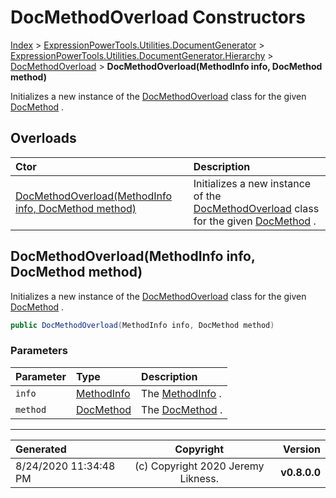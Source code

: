﻿# DocMethodOverload Constructors

[Index](../index.md) > [ExpressionPowerTools.Utilities.DocumentGenerator](ExpressionPowerTools.Utilities.DocumentGenerator.a.md) > [ExpressionPowerTools.Utilities.DocumentGenerator.Hierarchy](ExpressionPowerTools.Utilities.DocumentGenerator.Hierarchy.n.md) > [DocMethodOverload](ExpressionPowerTools.Utilities.DocumentGenerator.Hierarchy.DocMethodOverload.cs.md) > **DocMethodOverload(MethodInfo info, DocMethod method)**

Initializes a new instance of the [DocMethodOverload](ExpressionPowerTools.Utilities.DocumentGenerator.Hierarchy.DocMethodOverload.cs.md) class for
            the given [DocMethod](ExpressionPowerTools.Utilities.DocumentGenerator.Hierarchy.DocMethod.cs.md) .

## Overloads

| Ctor | Description |
| :-- | :-- |
| [DocMethodOverload(MethodInfo info, DocMethod method)](#docmethodoverloadmethodinfo-info-docmethod-method) | Initializes a new instance of the [DocMethodOverload](ExpressionPowerTools.Utilities.DocumentGenerator.Hierarchy.DocMethodOverload.cs.md) class for            the given [DocMethod](ExpressionPowerTools.Utilities.DocumentGenerator.Hierarchy.DocMethod.cs.md) . |

## DocMethodOverload(MethodInfo info, DocMethod method)

Initializes a new instance of the [DocMethodOverload](ExpressionPowerTools.Utilities.DocumentGenerator.Hierarchy.DocMethodOverload.cs.md) class for
            the given [DocMethod](ExpressionPowerTools.Utilities.DocumentGenerator.Hierarchy.DocMethod.cs.md) .

```csharp
public DocMethodOverload(MethodInfo info, DocMethod method)
```

### Parameters

| Parameter | Type | Description |
| :-- | :-- | :-- |
| `info` | [MethodInfo](https://docs.microsoft.com/dotnet/api/system.reflection.methodinfo) | The [MethodInfo](https://docs.microsoft.com/dotnet/api/system.reflection.methodinfo) . |
| `method` | [DocMethod](ExpressionPowerTools.Utilities.DocumentGenerator.Hierarchy.DocMethod.cs.md) | The [DocMethod](ExpressionPowerTools.Utilities.DocumentGenerator.Hierarchy.DocMethod.cs.md) . |



---

| Generated | Copyright | Version |
| :-- | :-: | --: |
| 8/24/2020 11:34:48 PM | (c) Copyright 2020 Jeremy Likness. | **v0.8.0.0** |
